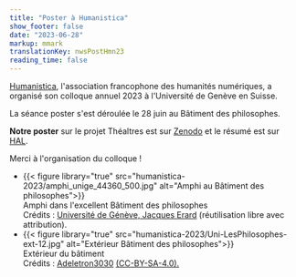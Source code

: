 ```yaml
---
title: "Poster à Humanistica"
show_footer: false
date: "2023-06-28"
markup: mmark
translationKey: nwsPostHmn23
reading_time: false
---
```


[Humanistica](https://www.humanisti.ca/), l'association francophone des humanités numériques, a organisé son colloque annuel 2023 à l'Université de Genève en Suisse.

La séance poster s'est déroulée le 28 juin au Bâtiment des philosophes.

**Notre poster** sur le projet Théaltres est sur [Zenodo](https://zenodo.org/doi/10.5281/zenodo.10134342) et le résumé est sur [HAL](https://hal.science/hal-04105543).

Merci à l'organisation du colloque&nbsp;!

<div class="image-gallery-container-custom-def">
  <!-- heading text -->
  <ul class="image-gallery-custom-def">
  <li>
      {{< figure library="true" src="humanistica-2023/amphi_unige_44360_500.jpg" alt="Amphi au Bâtiment des philosophes">}}
      <div class="gallery-custom-def-caption"><span>Amphi dans l'excellent Bâtiment des philosophes<br>Crédits&nbsp;: <a target="_blank" href="https://phototheque.unige.ch/unige:44360">Université de Génève, Jacques Erard</a> (réutilisation libre avec attribution).</span></div>
    </li>
  <li>
      {{< figure library="true" src="humanistica-2023/Uni-LesPhilosophes-ext-12.jpg" alt="Extérieur Bâtiment des philosophes">}}
      <div class="gallery-custom-def-caption"><span>Extérieur du bâtiment<br>Crédits&nbsp;: <a target="_blank" href="https://commons.wikimedia.org/wiki/File:Uni-LesPhilosophes-ext-12.jpg">Adeletron3030</a> <a target="_blank" href="https://www.creativecommons.org/licenses/by-sa/4.0/deed">(CC-BY-SA-4.0).</a></span></div>
    </li>

  </ul>
</div>
